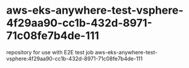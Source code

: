 # aws-eks-anywhere-test-vsphere-4f29aa90-cc1b-432d-8971-71c08fe7b4de-111
repository for use with E2E test job aws-eks-anywhere-test-vsphere:4f29aa90-cc1b-432d-8971-71c08fe7b4de-111
